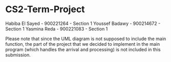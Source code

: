 # CS2-Term-Project

Habiba El Sayed - 900221264 - Section 1
Youssef Badawy - 900214672 - Section 1
Yasmina Reda - 900221083 - Section 1

Please note that since the UML diagram is not supposed to include the main function, the part of the project that we decided to implement in the main program (which handles the arrival and processing) is not included in this submission. 
